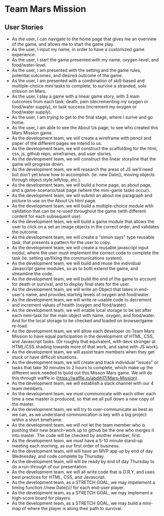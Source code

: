 # Team Mars Mission
## User Stories

- As the user, I can navigate to the home page that gives me an overview of the game, and allows me to start the game play.
- As the user, I input my name, in order to have a customized game experience.
- As the user, I start the game presented with my name, oxygen-level, and food/water-level.
- As the user, I am presented with the setting and the game rules, potential outcomes, and desired outcome of the game.
- As the user, I am presented with a combination of skill-based and multiple-choice mini tasks to complete, to survive a stranded, solo mission on Mars.
- As the user, I play a game with a linear game story, with 3 main outcomes from each task: death, pain (decrementing my oxygen or food/water supply), or task success (increment my oxygen or food/water supply).
- As the user, I am trying to get to the final stage, where I surive and go home.
- As the user, I am able to see the About Us page, to see who created this Mars Mission game.
- As the development team, we will create a wireframe with pencil and paper of the different pages we intend to us.
- As the development team, we will construct the scaffolding for the html, css, js, github repo, wireframes, and user stories.
- As the devleopment team, we will construct the linear storyline that the game will progress down.
- As the development team, we will research the areas of JS we'll need but don't yet know how to accomplish. (ie. new Date(), moving objects through object.style.left/top, etc.).
- As the development team, we will build a home page, an about page, and a game-scenario/task page (where the mini-game tasks occur).
- As the development team, we will submit an about me paragraph and picture to use on the About Us html page.
- As the development team, we will build a multiple-choice module with validation that can be re-used throughout the game (with different content for each subsequent use).
- As the development team, we will build a game module that allows the user to click on a set an image objects in the correct order, and validates the outcome.
- As the development team, we will create a "simon says" type reusable task, that presents a pattern for the user to copy.
- As the development team, we will create a reusable javascript input modul, where the user must implement the correct code to complete the task (ie. setting up/fixing the communications system).
- As the development team, we will build and reuse the individual Javascript game modules, so as to both extend the game, and streamline the code.
- As the development team, we will build the end of the game to account for death or survival, and to display final stats for the user.
- As the development team, we will write an Object that takes in end-user's name, and provides starting levels of oxygen and food/water.
- As the development team, we will write re-usable code to decrement and increment values of health (oxygen and food/water).
- As the development team, we will enable local storage to be set after each mini-task for the main object with name, oxygen, and food/water. And for the local storage to be checked and loaded on browser/game re-load.
- As the development team, we will allow each developer on Team Mars Mission to have equal participation in the development of HTML, CSS, and Javascript tasks. (Or roughly that equivalent, with devs stronger at HTML/CSS shading towards more of that work, and same with JS work).
- As the development team, we will assist team members when they get stuck or have difficult situations.
- As the development team, we will create and track individual "issues" or tasks that take 30 minutes to 2 hours to complete, which make up the different work needed to build out this Misson Mars game. We will do this through waffle.io (https://waffle.io/abdih17/Mars-Mission).
- As the development team, we will establish a slack channel with our 4 team members.
- As the development team, we must communicate with each other each time a new master is produced, so that we all pull down a new copy of the master.
- As the development team, we will try to over-communicate as best as we can, as we understand communication is key with a big project within a short timeframe.
- As the development team, we will not let the team member who is pushing their new branch-work up to github be the one who merges it into master. The code will be checked by another member, first.
- As the development team, we must have a 5-10 minute stand-up meeting each morning, as our first order of business.
- As the development team, will will have an MVP app up by end of day Wednesday, and code complete by Thursday.
- As the development team, will will be ready by end of day Thursday to do a run-through of our presentation. 
- As the development team, we will all write code that is D.R.Y, and uses best practices for HTML, CSS, and Javascript. 
- As the development team, as a STRETCH GOAL, we may impelement a timing function //new Date()// for each end-user player.
- As the development team, as a STRETCH GOAL, we may implement a high-score board for players.
- As the development team, as a STRETCH GOAL, we may build a mini-map of where the player is along their path to survival.